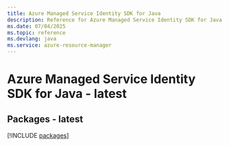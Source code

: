 ```yaml
---
title: Azure Managed Service Identity SDK for Java
description: Reference for Azure Managed Service Identity SDK for Java
ms.date: 07/04/2025
ms.topic: reference
ms.devlang: java
ms.service: azure-resource-manager
---
```

# Azure Managed Service Identity SDK for Java - latest
## Packages - latest
[!INCLUDE [packages](managed-service-identity-index.md)]